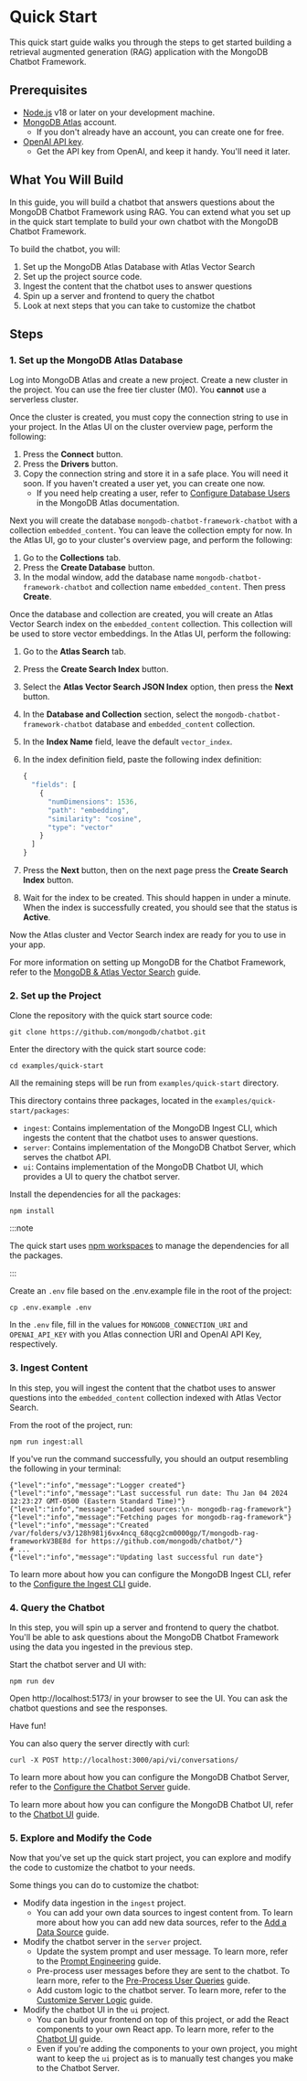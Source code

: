 # Quick Start

This quick start guide walks you through the steps to get started building
a retrieval augmented generation (RAG) application with the MongoDB Chatbot Framework.

## Prerequisites

- [Node.js](https://nodejs.org/en/) v18 or later on your development machine.
- [MongoDB Atlas](https://www.mongodb.com/cloud/atlas) account.
  - If you don't already have an account, you can create one for free.
- [OpenAI API key](https://platform.openai.com/docs/quickstart?context=node).
  - Get the API key from OpenAI, and keep it handy. You'll need it later.

## What You Will Build

In this guide, you will build a chatbot that answers questions about
the MongoDB Chatbot Framework using RAG.
You can extend what you set up in the quick start template
to build your own chatbot with the MongoDB Chatbot Framework.

To build the chatbot, you will:

1. Set up the MongoDB Atlas Database with Atlas Vector Search
1. Set up the project source code.
1. Ingest the content that the chatbot uses to answer questions
1. Spin up a server and frontend to query the chatbot
1. Look at next steps that you can take to customize the chatbot

## Steps

### 1. Set up the MongoDB Atlas Database

Log into MongoDB Atlas and create a new project. Create a new cluster in the project.
You can use the free tier cluster (M0). You **cannot** use a serverless cluster.

Once the cluster is created, you must copy the connection string to use in your project.
In the Atlas UI on the cluster overview page, perform the following:

1. Press the **Connect** button.
1. Press the **Drivers** button.
1. Copy the connection string and store it in a safe place.
   You will need it soon. If you haven't created a user yet, you can create one now.
   - If you need help creating a user, refer to [Configure Database Users](https://www.mongodb.com/docs/atlas/security-add-mongodb-users/) in the MongoDB Atlas documentation.

Next you will create the database `mongodb-chatbot-framework-chatbot` with a collection
`embedded_content`. You can leave the collection empty for now.
In the Atlas UI, go to your cluster's overview page, and perform the following:

1. Go to the **Collections** tab.
1. Press the **Create Database** button.
1. In the modal window, add the database name `mongodb-chatbot-framework-chatbot`
   and collection name `embedded_content`. Then press **Create**.

Once the database and collection are created, you will create an Atlas Vector Search index
on the `embedded_content` collection. This collection will be used to store vector embeddings. In the Atlas UI, perform the following:

1. Go to the **Atlas Search** tab.
1. Press the **Create Search Index** button.
1. Select the **Atlas Vector Search JSON Index** option, then press the **Next** button.
1. In the **Database and Collection** section, select the
   `mongodb-chatbot-framework-chatbot` database and `embedded_content` collection.
1. In the **Index Name** field, leave the default `vector_index`.
1. In the index definition field, paste the following index definition:

   ```js
   {
     "fields": [
       {
         "numDimensions": 1536,
         "path": "embedding",
         "similarity": "cosine",
         "type": "vector"
       }
     ]
   }
   ```

1. Press the **Next** button, then on the next page press the **Create Search Index** button.
1. Wait for the index to be created. This should happen in under a minute.
   When the index is successfully created, you should see that the status is **Active**.

Now the Atlas cluster and Vector Search index are ready for you to use in your app.

For more information on setting up MongoDB for the Chatbot Framework,
refer to the [MongoDB & Atlas Vector Search](./mongodb.md) guide.

### 2. Set up the Project

Clone the repository with the quick start source code:

```shell
git clone https://github.com/mongodb/chatbot.git
```

Enter the directory with the quick start source code:

```shell
cd examples/quick-start
```

All the remaining steps will be run from `examples/quick-start` directory.

This directory contains three packages, located in the `examples/quick-start/packages`:

- `ingest`: Contains implementation of the MongoDB Ingest CLI, which ingests the content that the chatbot uses to answer questions.
- `server`: Contains implementation of the MongoDB Chatbot Server, which serves the chatbot API.
- `ui`: Contains implementation of the MongoDB Chatbot UI, which provides a UI to query the chatbot server.

Install the dependencies for all the packages:

```shell
npm install
```

:::note

The quick start uses [npm workspaces](https://docs.npmjs.com/cli/v8/using-npm/workspaces)
to manage the dependencies for all the packages.

:::

Create an `.env` file based on the .env.example file in the root of the project:

```shell
cp .env.example .env
```

In the `.env` file, fill in the values for `MONGODB_CONNECTION_URI` and `OPENAI_API_KEY`
with you Atlas connection URI and OpenAI API Key, respectively.

### 3. Ingest Content

In this step, you will ingest the content that the chatbot uses to answer questions
into the `embedded_content` collection indexed with Atlas Vector Search.

From the root of the project, run:

```shell
npm run ingest:all
```

If you've run the command successfully, you should an output resembling the following
in your terminal:

```shell
{"level":"info","message":"Logger created"}
{"level":"info","message":"Last successful run date: Thu Jan 04 2024 12:23:27 GMT-0500 (Eastern Standard Time)"}
{"level":"info","message":"Loaded sources:\n- mongodb-rag-framework"}
{"level":"info","message":"Fetching pages for mongodb-rag-framework"}
{"level":"info","message":"Created /var/folders/v3/128h981j6vx4ncq_68qcg2cm0000gp/T/mongodb-rag-frameworkV3BE8d for https://github.com/mongodb/chatbot/"}
# ...
{"level":"info","message":"Updating last successful run date"}
```

To learn more about how you can configure the MongoDB Ingest CLI,
refer to the [Configure the Ingest CLI](./ingest/configure.md) guide.

### 4. Query the Chatbot

In this step, you will spin up a server and frontend to query the chatbot.
You'll be able to ask questions about the MongoDB Chatbot Framework
using the data you ingested in the previous step.

Start the chatbot server and UI with:

```shell
npm run dev
```

Open http://localhost:5173/ in your browser to see the UI.
You can ask the chatbot questions and see the responses.

Have fun!

You can also query the server directly with curl:

```shell
curl -X POST http://localhost:3000/api/vi/conversations/
```

To learn more about how you can configure the MongoDB Chatbot Server,
refer to the [Configure the Chatbot Server](./server/configure.md) guide.

To learn more about how you can configure the MongoDB Chatbot UI,
refer to the [Chatbot UI](./ui.md) guide.

### 5. Explore and Modify the Code

Now that you've set up the quick start project, you can explore and modify the code
to customize the chatbot to your needs.

Some things you can do to customize the chatbot:

- Modify data ingestion in the `ingest` project.
  - You can add your own data sources to ingest content from.
    To learn more about how you can add new data sources, refer to the [Add a Data Source](./ingest/data-sources.md) guide.
- Modify the chatbot server in the `server` project.
  - Update the system prompt and user message. To learn more, refer to the [Prompt Engineering](./server/llm.md#prompt-engineering) guide.
  - Pre-process user messages before they are sent to the chatbot.
    To learn more, refer to the [Pre-Process User Queries](./server/rag/preprocess.md) guide.
  - Add custom logic to the chatbot server. To learn more,
    refer to the [Customize Server Logic](./server/custom-logic.md) guide.
- Modify the chatbot UI in the `ui` project.
  - You can build your frontend on top of this project, or add the React components
    to your own React app. To learn more, refer to the [Chatbot UI](./ui.md) guide.
  - Even if you're adding the components to your own project,
    you might want to keep the `ui` project as is to manually test changes
    you make to the Chatbot Server.
